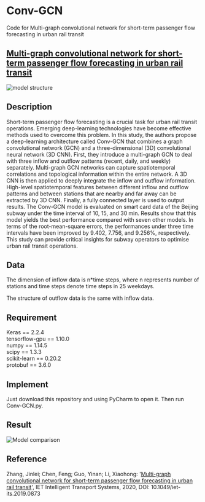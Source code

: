# Conv-GCN
Code for Multi-graph convolutional network for short-term passenger flow forecasting in urban rail transit
## [Multi-graph convolutional network for short-term passenger flow forecasting in urban rail transit](10.1049/iet-its.2019.0873)

![model structure](https://github.com/JinleiZhangBJTU/Conv-GCN/blob/master/pictures/model.png)  

## Description  

Short-term passenger flow forecasting is a crucial task for urban rail transit operations. Emerging deep-learning technologies have become effective methods used to overcome this problem. In this study, the authors propose a deep-learning architecture called Conv-GCN that combines a graph convolutional network (GCN) and a three-dimensional (3D) convolutional neural network (3D CNN). First, they introduce a multi-graph GCN to deal with three inflow and outflow patterns (recent, daily, and weekly) separately. Multi-graph GCN networks can capture spatiotemporal correlations and topological information within the entire network. A 3D CNN is then applied to deeply integrate the inflow and outflow information. High-level spatiotemporal features between different inflow and outflow patterns and between stations that are nearby and far away can be extracted by 3D CNN. Finally, a fully connected layer is used to output results. The Conv-GCN model is evaluated on smart card data of the Beijing subway under the time interval of 10, 15, and 30 min. Results show that this model yields the best performance compared with seven other models. In terms of the root-mean-square errors, the performances under three time intervals have been improved by 9.402, 7.756, and 9.256%, respectively. This study can provide critical insights for subway operators to optimise urban rail transit operations.

## Data

The dimension of inflow data is n*time steps, where n represents number of stations and time steps denote time steps in 25 weekdays.

The structure of outflow data is the same with inflow data.

## Requirement

Keras == 2.2.4  
tensorflow-gpu == 1.10.0  
numpy == 1.14.5  
scipy == 1.3.3  
scikit-learn == 0.20.2  
protobuf == 3.6.0  

## Implement

Just download this repository and using PyCharm to open it. Then run Conv-GCN.py.

## Result

![Model comparison](https://github.com/JinleiZhangBJTU/Conv-GCN/blob/master/pictures/result.png)

## Reference

Zhang, Jinlei; Chen, Feng; Guo, Yinan; Li, Xiaohong: '[Multi-graph convolutional network for short-term passenger flow forecasting in urban rail transit](10.1049/iet-its.2019.0873)', IET Intelligent Transport Systems, 2020, DOI: 10.1049/iet-its.2019.0873


